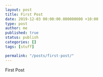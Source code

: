 ```yaml
---
layout: post
title: First Post
date: 2019-12-03 00:00:00.000000000 +10:00
type: post
author: me
published: true
status: publish
categories: []
tags: [stuff]

permalink: "/posts/first-post/"
---
```


First Post
